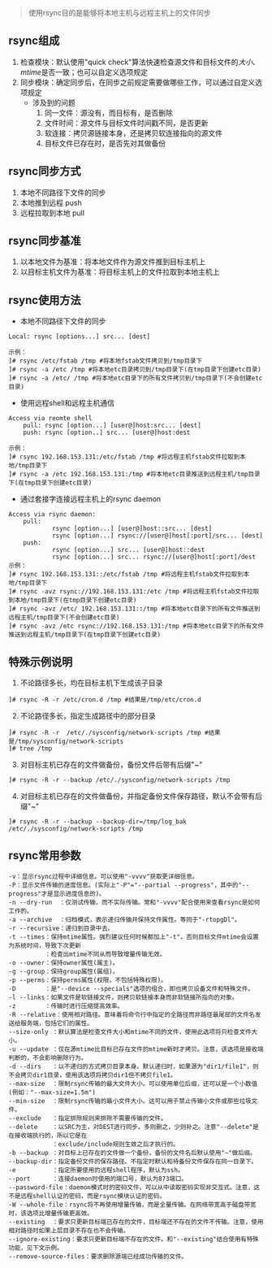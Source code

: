 > 使用rsync目的是能够将本地主机与远程主机上的文件同步
## rsync组成
1. 检查模块：默认使用"quick check"算法快速检查源文件和目标文件的*大小*、*mtime*是否一致；也可以自定义选项规定
2. 同步模块：确定同步后，在同步之前规定需要做哪些工作，可以通过自定义选项规定
    - 涉及到的问题
        1. 同一文件：源没有，而目标有，是否删除
        2. 文件时间：源文件与目标文件时间戳不同，是否更新
        3. 软连接：拷贝源链接本身，还是拷贝软连接指向的源文件
        4. 目标文件已存在时，是否先对其做备份
## rsync同步方式
1. 本地不同路径下文件的同步
2. 本地推到远程 push
3. 远程拉取到本地 pull
## rsync同步基准
1. 以本地文件为基准：将本地文件作为源文件推到目标主机上
2. 以目标主机文件为基准：将目标主机上的文件拉取到本地主机上
## rsync使用方法
- 本地不同路径下文件的同步
```shell
Local: rsync [options...] src... [dest]

示例：
]# rsync /etc/fstab /tmp #将本地fstab文件拷贝到/tmp目录下
]# rsync -a /etc /tmp #将本地etc目录拷贝到/tmp目录下(在tmp目录下创建etc目录)
]# rsync -a /etc/ /tmp #将本地etc目录下的所有文件拷贝到/tmp目录下(不会创建etc目录)
```

- 使用远程shell和远程主机通信
```shell
Access via reomte shell
    pull: rsync [option...] [user@]host:src... [dest]
    push: rsync [option..] src... [user@]host:dest

示例：
]# rsync 192.168.153.131:/etc/fstab /tmp #将远程主机fstab文件拉取到本地/tmp目录下
]# rsync -a /etc 192.168.153.131:/tmp #将本地etc目录推送到远程主机/tmp目录下(在tmp目录下创建etc目录)
```

- 通过套接字连接远程主机上的rsync daemon
```shell
Access via rsync daemon:
    pull: 
            rsync [option...] [user@]host::src... [dest]
            rsync [option...] rsync://[user@]host[:port]/src... [dest]
    push: 
            rsync [option...] src... [user@]host::dest
            rsync [option...] src... rsync://[user@]host[:port]/dest
示例：
]# rsync 192.168.153.131::/etc/fstab /tmp #将远程主机fstab文件拉取到本地/tmp目录下
]# rsync -avz rsync://192.168.153.131:/etc /tmp #将远程主机fstab文件拉取到本地/tmp目录下(在tmp目录下创建etc目录)
]# rsync -avz /etc/ 192.168.153.131::/tmp #将本地etc目录下的所有文件推送到远程主机/tmp目录下(不会创建etc目录)
]# rsync -avz /etc rsync://192.168.153.131:/tmp #将本地etc目录下的所有文件推送到远程主机/tmp目录下(在tmp目录下创建etc目录)
```
## 特殊示例说明
1. 不论路径多长，均在目标主机下生成该子目录
```shell
]# rsync -R -r /etc/cron.d /tmp #结果是/tmp/etc/cron.d
```
2. 不论路径多长，指定生成路径中的部分目录
```shell
]# rsync -R -r  /etc/./sysconfig/network-scripts /tmp #结果是/tmp/sysconfig/network-scripts
]# tree /tmp
```
3. 对目标主机已存在的文件做备份，备份文件后带有后缀"~"
```shell
]# rsync -R -r --backup /etc/./sysconfig/network-scripts /tmp
```
4. 对目标主机已存在的文件做备份，并指定备份文件保存路径，默认不会带有后缀"~"
```shell
]# rsync -R -r --backup --backup-dir=/tmp/log_bak /etc/./sysconfig/network-scripts /tmp
```
## rsync常用参数
```shell
-v：显示rsync过程中详细信息。可以使用"-vvvv"获取更详细信息。
-P：显示文件传输的进度信息。(实际上"-P"="--partial --progress"，其中的"--progress"才是显示进度信息的)。
-n --dry-run  ：仅测试传输，而不实际传输。常和"-vvvv"配合使用来查看rsync是如何工作的。
-a --archive  ：归档模式，表示递归传输并保持文件属性。等同于"-rtopgDl"。
-r --recursive：递归到目录中去。
-t --times：保持mtime属性。强烈建议任何时候都加上"-t"，否则目标文件mtime会设置为系统时间，导致下次更新
          ：检查出mtime不同从而导致增量传输无效。
-o --owner：保持owner属性(属主)。
-g --group：保持group属性(属组)。
-p --perms：保持perms属性(权限，不包括特殊权限)。
-D        ：是"--device --specials"选项的组合，即也拷贝设备文件和特殊文件。
-l --links：如果文件是软链接文件，则拷贝软链接本身而非软链接所指向的对象。
-z        ：传输时进行压缩提高效率。
-R --relative：使用相对路径。意味着将命令行中指定的全路径而非路径最尾部的文件名发送给服务端，包括它们的属性。
--size-only ：默认算法是检查文件大小和mtime不同的文件，使用此选项将只检查文件大小。
-u --update ：仅在源mtime比目标已存在文件的mtime新时才拷贝。注意，该选项是接收端判断的，不会影响删除行为。
-d --dirs   ：以不递归的方式拷贝目录本身。默认递归时，如果源为"dir1/file1"，则不会拷贝dir1目录，使用该选项将拷贝dir1但不拷贝file1。
--max-size  ：限制rsync传输的最大文件大小。可以使用单位后缀，还可以是一个小数值(例如："--max-size=1.5m")
--min-size  ：限制rsync传输的最小文件大小。这可以用于禁止传输小文件或那些垃圾文件。
--exclude   ：指定排除规则来排除不需要传输的文件。
--delete    ：以SRC为主，对DEST进行同步。多则删之，少则补之。注意"--delete"是在接收端执行的，所以它是在
            ：exclude/include规则生效之后才执行的。
-b --backup ：对目标上已存在的文件做一个备份，备份的文件名后默认使用"~"做后缀。
--backup-dir：指定备份文件的保存路径。不指定时默认和待备份文件保存在同一目录下。
-e          ：指定所要使用的远程shell程序，默认为ssh。
--port      ：连接daemon时使用的端口号，默认为873端口。
--password-file：daemon模式时的密码文件，可以从中读取密码实现非交互式。注意，这不是远程shell认证的密码，而是rsync模块认证的密码。
-W --whole-file：rsync将不再使用增量传输，而是全量传输。在网络带宽高于磁盘带宽时，该选项比增量传输更高效。
--existing  ：要求只更新目标端已存在的文件，目标端还不存在的文件不传输。注意，使用相对路径时如果上层目录不存在也不会传输。
--ignore-existing：要求只更新目标端不存在的文件。和"--existing"结合使用有特殊功能，见下文示例。
--remove-source-files：要求删除源端已经成功传输的文件。
```
